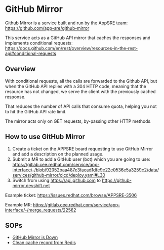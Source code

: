 # GitHub Mirror

Github Mirror is a service built and run by the AppSRE team: https://github.com/app-sre/github-mirror

This service acts as a GitHub API mirror that caches the responses and implements conditional requests: https://docs.github.com/en/rest/overview/resources-in-the-rest-api#conditional-requests

## Overview

With conditional requests, all the calls are forwarded to the Github API, but when the GitHub API replies with a 304 HTTP code, meaning that the resource has not changed, we serve the client with the previously cached response.

That reduces the number of API calls that consume quota, helping you not to hit the GitHub API rate limit.

The mirror acts only on GET requests, by-passing other HTTP methods.

## How to use GitHub Mirror

1. Create a ticket on the APPSRE board requesting to use GitHub Mirror and add a description on the planned usage.
2. Submit a MR to add a GitHub user (bot) which you are going to use: https://gitlab.cee.redhat.com/service/app-interface/-/blob/92052baa487e3faead1dfe9e22e0536e5a3259c2/data/services/github-mirror/cicd/deploy.yaml#L30
3. Switch from using https://api.github.com to https://github-mirror.devshift.net

Example ticket: https://issues.redhat.com/browse/APPSRE-3506

Example MR: https://gitlab.cee.redhat.com/service/app-interface/-/merge_requests/22562

## SOPs

* [GitHub Mirror is Down](/docs/app-sre/sop/GithubMirrorIsDown.md)
* [Clean cache record from Redis](/docs/app-sre/sop/github-mirror-clean-cache-record.md)
